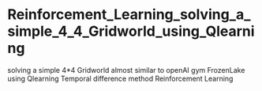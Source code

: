 # Reinforcement_Learning_solving_a_simple_4_4_Gridworld_using_Qlearning
solving a simple 4*4 Gridworld almost similar to openAI gym FrozenLake using Qlearning Temporal difference method Reinforcement Learning 
